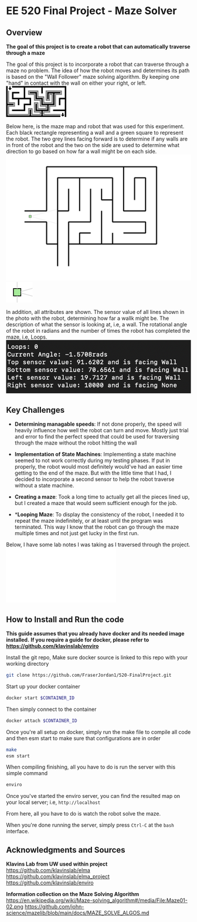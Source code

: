 # EE 520 Final Project - Maze Solver

## Overview

**The goal of this project is to create a robot that can automatically traverse through a maze**

The goal of this project is to incorporate a robot that can traverse through a maze
no problem. The idea of how the robot moves and determines its path is based on
the "Wall Follower" maze solving algorithm. By keeping one "hand" in contact with the wall on either your right, or left.
![alt text](./images/maze_walker.png)

Below here, is the maze map and robot that was used for this experiment. Each black
rectangle representing a wall and a green square to represent the robot. The two grey
lines facing forward is to determine if any walls are in front of the robot and the two
on the side are used to determine what direction to go based on how far a wall might
be on each side.
![alt text](./images/maze_map.png)
![alt text](./images/robot.png)

In addition, all attributes are shown. The sensor value of all lines shown in the photo
with the robot, determining how far a wallk might be. The description of what the sensor
is looking at, i.e, a wall. The rotational angle of the robot in radians and the number
of times the robot has completed the maze, i.e, Loops.
![alt text](./images/terminal.png)


## Key Challenges

* **Determining managable speeds**: If not done properly, the speed will heavily
influence how well the robot can turn and move. Mostly just trial and error to
find the perfect speed that could be used for traversing through the maze without
the robot hitting the wall

* **Implementation of State Machines**: Implementing a state machine seemed to 
not work correctly during my testing phases. If put in properly, the robot
would most definitely would've had an easier time getting to the end of the
maze. But with the little time that I had, I decided to incorporate a second
sensor to help the robot traverse without a state machine. 

* **Creating a maze**: Took a long time to actually get all the pieces lined up,
but I created a maze that would seem sufficient enough for the job.

* ***Looping Maze**: To display the consistency of the robot, I needed it to
repeat the maze indefinitely, or at least until the program was terminated.
This way I know that the robot can go through the maze multiple times and
not just get lucky in the first run.

Below, I have some lab notes I was taking as I traversed through the project.
![alt text](./images/lab_notes.pdf)


## How to Install and Run the code

**This guide assumes that you already have docker and its needed image installed.**
**If you require a guide for docker, please refer to https://github.com/klavinslab/enviro**

Install the git repo, Make sure docker source is linked to this repo with your working directory
```bash
git clone https://github.com/FraserJordan1/520-FinalProject.git 
```

Start up your docker container
```bash
docker start $CONTAINER_ID
```

Then simply connect to the container
```bash
docker attach $CONTAINER_ID
```

Once you're all setup on docker, simply run the make file to compile all code
and then esm start to make sure that configurations are in order
```bash
make
esm start
```

When compiling finishing, all you have to do is run the server with this simple command
```bash
enviro
```

Once you've started the enviro server, you can find the resulted map on your
local server; i.e, `http://localhost`

From here, all you have to do is watch the robot solve the maze.

When you're done running the server, simply press `Ctrl-C` at the `bash` interface.


## Acknowledgments and Sources

**Klavins Lab from UW used within project**
https://github.com/klavinslab/elma
https://github.com/klavinslab/elma_project
https://github.com/klavinslab/enviro

**Information collection on the Maze Solving Algorithm**
https://en.wikipedia.org/wiki/Maze-solving_algorithm#/media/File:Maze01-02.png
https://github.com/john-science/mazelib/blob/main/docs/MAZE_SOLVE_ALGOS.md


